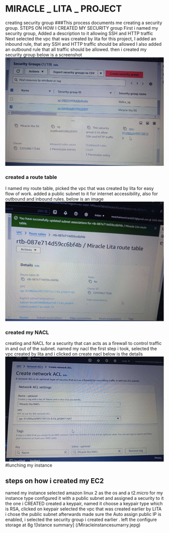 # MIRACLE _ LITA _ PROJECT 
 creating security group
 ###This process documents me creating a security group.
STEPS ON HOW I CREATED MY SECURITY group
 First i named my security group, Added a description to it allowing SSH and HTTP traffic Next selected the vpc that was created by lita for this project, I added an inbound rule, that any SSH and HTTP traffic should be allowed 
 I also added an outbound rule that all traffic should be allowed. then i created my security group 
 below is a screenshot
![Security group details](/MiracleSG.jpeg)
### created a route table
I named my route table, picked the vpc that was created by lita for easy flow of work.
added a public subnet to it for internet accessibility, also for outbound and inbound rules. 
below is an image
![route table](/Rtable.jpeg)
### created my NACL
creating and NACL for a security that can acts as a firewall to control traffic in and out of the subnet. 
named my nacl the first step i took, selected the vpc created by lita and i clicked on create nacl 
 below is the details
![NACL](/MiracleNACL.jpeg)
#lunching my instance 
 ## steps on how i created my EC2
 named my instance
 selected amazon linux 2 as the os and a t2.micro for my instance type
 configured it with a public subnet and assigned a security to it the one i CREATED
 created a keypair, named it choose a keypair type which is RSA, clicked on keypair
 selected the vpc that was created earlier by LITA
 i chose the public subnet afterwards
 made sure the Auto assign public IP is enabled, i selected the security group i created earlier . left the configure storage at 8g
 ![Istance summary]
 (/Miracleinstancesumarry.jepg)
 
